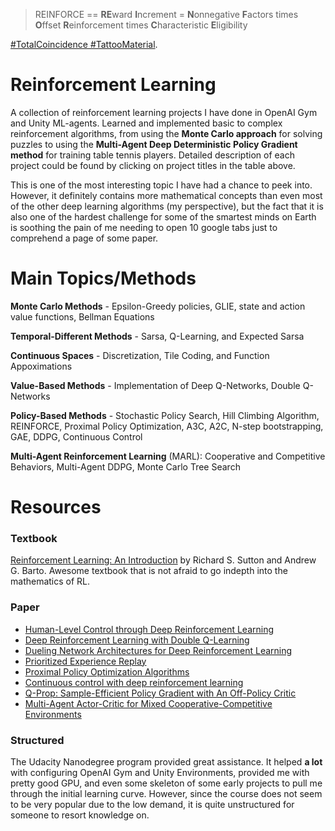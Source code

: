 > REINFORCE == **RE**ward **I**ncrement = **N**onnegative **F**actors times **O**ffset **R**einforcement times **C**haracteristic **E**ligibility

[#TotalCoincidence #TattooMaterial](http://www-anw.cs.umass.edu/~barto/courses/cs687/williams92simple.pdf).

# Reinforcement Learning

A collection of reinforcement learning projects I have done in OpenAI Gym and Unity ML-agents. Learned and implemented basic to complex reinforcement algorithms, from using the **Monte Carlo approach** for solving puzzles to using the **Multi-Agent Deep Deterministic Policy Gradient method** for training table tennis players. Detailed description of each project could be found by clicking on project titles in the table above. 

This is one of the most interesting topic I have had a chance to peek into. However, it definitely contains more mathematical concepts than even most of the other deep learning algorithms (my perspective), but the fact that it is also one of the hardest challenge for some of the smartest minds on Earth is soothing the pain of me needing to open 10 google tabs just to comprehend a page of some paper. 

# Main Topics/Methods

**Monte Carlo Methods** - Epsilon-Greedy policies, GLIE, state and action value functions, Bellman Equations

**Temporal-Different Methods** - Sarsa, Q-Learning, and Expected Sarsa

**Continuous Spaces** - Discretization, Tile Coding, and Function Appoximations

**Value-Based Methods** - Implementation of Deep Q-Networks, Double Q-Networks

**Policy-Based Methods** - Stochastic Policy Search, Hill Climbing Algorithm, REINFORCE, Proximal Policy Optimization, A3C, A2C, N-step bootstrapping, GAE, DDPG, Continuous Control

**Multi-Agent Reinforcement Learning** (MARL): Cooperative and Competitive Behaviors, Multi-Agent DDPG, Monte Carlo Tree Search

# Resources

### Textbook

[Reinforcement Learning: An Introduction](http://incompleteideas.net/book/the-book-2nd.html) by Richard S. Sutton and Andrew G. Barto. Awesome textbook that is not afraid to go indepth into the mathematics of RL. 

### Paper

- [Human-Level Control through Deep Reinforcement Learning](https://storage.googleapis.com/deepmind-media/dqn/DQNNaturePaper.pdf)
- [Deep Reinforcement Learning with Double Q-Learning](https://arxiv.org/abs/1509.06461)
- [Dueling Network Architectures for Deep Reinforcement Learning](https://arxiv.org/abs/1511.06581)
- [Prioritized Experience Replay](https://arxiv.org/abs/1511.05952)
- [Proximal Policy Optimization Algorithms](https://arxiv.org/abs/1707.06347)
- [Continuous control with deep reinforcement learning](https://arxiv.org/abs/1509.02971)
- [Q-Prop: Sample-Efficient Policy Gradient with An Off-Policy Critic](https://arxiv.org/abs/1611.02247)
- [Multi-Agent Actor-Critic for Mixed Cooperative-Competitive Environments](https://arxiv.org/pdf/1706.02275.pdf?source=post_page---------------------------)

### Structured

The Udacity Nanodegree program provided great assistance. It helped **a lot** with configuring OpenAI Gym and Unity Environments, provided me with pretty good GPU, and even some skeleton of some early projects to pull me through the initial learning curve. However, since the course does not seem to be very popular due to the low demand, it is quite unstructured for someone to resort knowledge on. 
